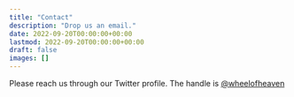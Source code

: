 ```yaml
---
title: "Contact"
description: "Drop us an email."
date: 2022-09-20T00:00:00+00:00
lastmod: 2022-09-20T00:00:00+00:00
draft: false
images: []
---
```


Please reach us through our Twitter profile. The handle is [@wheelofheaven](https://twitter.com/wheelofheaven)
